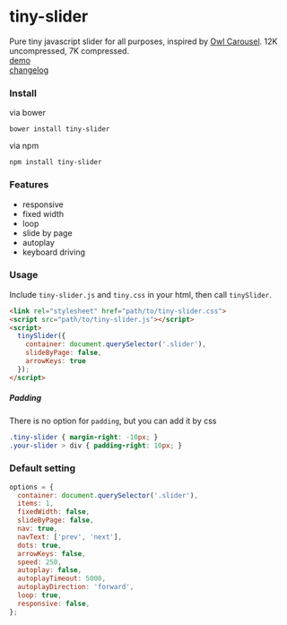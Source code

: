 # tiny-slider
Pure tiny javascript slider for all purposes, inspired by [Owl Carousel](http://owlcarousel.owlgraphic.com/). 12K uncompressed, 7K compressed.   
[demo](http://creatiointl.org/gallery/william/tiny-slider/demo/)   
[changelog](https://github.com/ganlanyuan/tiny-slider/blob/master/changelog.md)  

### Install
via bower
```
bower install tiny-slider
```
via npm
```
npm install tiny-slider
```
### Features
+ responsive
+ fixed width
+ loop
+ slide by page
+ autoplay
+ keyboard driving

### Usage
Include `tiny-slider.js` and `tiny.css` in your html, then call `tinySlider`.
```html
<link rel="stylesheet" href="path/to/tiny-slider.css">
<script src="path/to/tiny-slider.js"></script>
<script>
  tinySlider({
    container: document.querySelector('.slider'),
    slideByPage: false,
    arrowKeys: true
  });
</script>
```
##### Padding
There is no option for `padding`, but you can add it by css 
```css
.tiny-slider { margin-right: -10px; }
.your-slider > div { padding-right: 10px; }
``` 

### Default setting
```javascript
options = { 
  container: document.querySelector('.slider'),
  items: 1,
  fixedWidth: false,
  slideByPage: false,
  nav: true,
  navText: ['prev', 'next'],
  dots: true,
  arrowKeys: false,
  speed: 250,
  autoplay: false,
  autoplayTimeout: 5000,
  autoplayDirection: 'forward',
  loop: true,
  responsive: false,
};
```